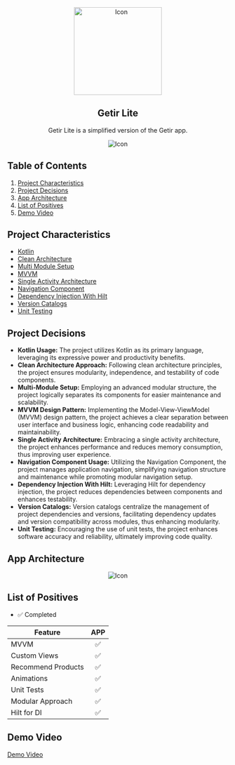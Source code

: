 


<div align="center">
    <img alt="Icon" src="https://github.com/erenkaraboga/getir_android_final_project/assets/74095539/be288011-8112-4b78-aacb-64c106311313" width="200" />
</div>

<h2 align="center">
    Getir Lite
</h2>
<p align="center">
    Getir Lite is a simplified version of the Getir app.
</p>

<div align="center">
    <img alt="Icon" src="https://github.com/erenkaraboga/StockListingApp/assets/74095539/70bdb8a6-d5cd-440d-a74e-deff2730e786" />
</div>

## Table of Contents

1. [Project Characteristics](#project-characteristics)
2. [Project Decisions](#project-decisions)
3. [App Architecture](#app-architecture)
4. [List of Positives](#list-of-positives)
5. [Demo Video](#demo-video)

## Project Characteristics 
* [Kotlin](https://kotlinlang.org/)
* [Clean Architecture](https://blog.cleancoder.com/uncle-bob/2012/08/13/the-clean-architecture.html)
* [Multi Module Setup](https://developer.android.com/topic/modularization)
* [MVVM](https://developer.android.com/topic/architecture)
* [Single Activity Architecture](https://www.youtube.com/watch?v=2k8x8V77CrU)
* [Navigation Component](https://developer.android.com/guide/navigation/migrate)
* [Dependency Injection With Hilt](https://developer.android.com/training/dependency-injection/hilt-android)
* [Version Catalogs](https://developer.android.com/build/migrate-to-catalogs)
* [Unit Testing](https://developer.android.com/training/testing/local-tests)

## Project Decisions
  <ul>
    <li><strong>Kotlin Usage:</strong> The project utilizes Kotlin as its primary language, leveraging its expressive power and productivity benefits.</li>
    <li><strong>Clean Architecture Approach:</strong> Following clean architecture principles, the project ensures modularity, independence, and testability of code components.</li>
    <li><strong>Multi-Module Setup:</strong> Employing an advanced modular structure, the project logically separates its components for easier maintenance and scalability.</li>
    <li><strong>MVVM Design Pattern:</strong> Implementing the Model-View-ViewModel (MVVM) design pattern, the project achieves a clear separation between user interface and business logic, enhancing code readability and maintainability.</li>
    <li><strong>Single Activity Architecture:</strong> Embracing a single activity architecture, the project enhances performance and reduces memory consumption, thus improving user experience.</li>
    <li><strong>Navigation Component Usage:</strong> Utilizing the Navigation Component, the project manages application navigation, simplifying navigation structure and maintenance while promoting modular navigation setup.</li>
    <li><strong>Dependency Injection With Hilt:</strong> Leveraging Hilt for dependency injection, the project reduces dependencies between components and enhances testability.</li>
    <li><strong>Version Catalogs:</strong> Version catalogs centralize the management of project dependencies and versions, facilitating dependency updates and version compatibility across modules, thus enhancing modularity.</li>
    <li><strong>Unit Testing:</strong> Encouraging the use of unit tests, the project enhances software accuracy and reliability, ultimately improving code quality.</li>
  </ul>

## App Architecture
<div align="center">
    <img alt="Icon" src="https://github.com/erenkaraboga/getir_android_final_project/assets/74095539/456d78d8-d5f7-4bc1-9d66-f4d47bc00adb" />
</div>

## List of Positives

- ✅ Completed

| Feature                                                   | APP |
|-----------------------------------------------------------|:---:|
| MVVM                                                      |  ✅  |
| Custom Views                                              |  ✅  |
| Recommend Products                                        |  ✅  |  
| Animations                                                |  ✅  | 
| Unit Tests                                                |  ✅  | 
| Modular Approach                                          |  ✅  | 
| Hilt for DI                                               |  ✅  | 

## Demo Video

[Demo Video](https://kotlinlang.org/)
